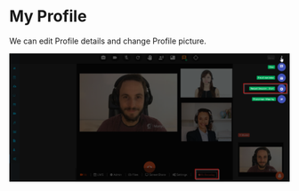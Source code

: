# My Profile

We can edit Profile details and change Profile picture.

![](../.gitbook/assets/image%20%28169%29.png)

